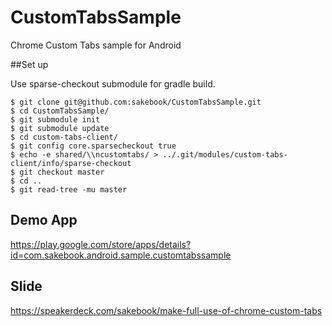 # CustomTabsSample
Chrome Custom Tabs sample for Android

##Set up

Use sparse-checkout submodule for gradle build.

```
$ git clone git@github.com:sakebook/CustomTabsSample.git
$ cd CustomTabsSample/
$ git submodule init
$ git submodule update
$ cd custom-tabs-client/
$ git config core.sparsecheckout true
$ echo -e shared/\\ncustomtabs/ > ../.git/modules/custom-tabs-client/info/sparse-checkout
$ git checkout master
$ cd ..
$ git read-tree -mu master
```

## Demo App
https://play.google.com/store/apps/details?id=com.sakebook.android.sample.customtabssample

## Slide
https://speakerdeck.com/sakebook/make-full-use-of-chrome-custom-tabs


